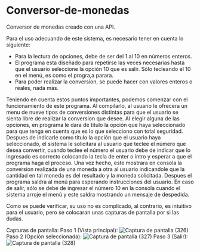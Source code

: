 # Conversor-de-monedas
Conversor de monedas creado con una API.

Para el uso adecuando de este sistema, es necesario tener en cuenta lo siguiente:
- Para la lectura de opciones, debe de ser del 1 al 10 en números enteros.
- El programa esta diseñado para repetirse las veces necesarias hasta que el usuario seleccione la opción 10 que es salir. Sólo tecleando el 10 en el menú, es como el progra,a parara.
- Para poder realizar la conversion, se puede hacer con valores enteros o reales, nada más.

Teniendo en cuenta estos puntos importantes, podemos comenzar con el funcionamiento de este programa.
Al compilarlo, al usuario le ofrecera un menu de nueve tipos de conversiones distintas para que el usuario se sienta libre de realizar la conversion que desee.
Al elegir alguna de las opciones, en programa le dara de titulo la opción que haya seleccionado para que tenga en cuenta que es lo que selecciono con total seguridad.
Despues de indicarle como titulo la opción que el usuario haya seleccionado, el sistema le solicitara al usuario que teclee el número que desea convertir, cuando teclee el número 
el usuario debe de indicar que lo ingresado es correcto colocando la tecla de enter o intro y esperar a que el programa haga el proceso. Una vez hecho, este mostrara en consola la conversion
realizada de una moneda a otra al usuario indicandole que la cantidad en tal moneda es del resultado y la moneda solicitada. 
Despues el programa saldra al menú para esperando instrucciones del usuario. 
En caso de salir, sólo se debe de ingresar el número 10 en la consola cuando el sistema arroje el menú y este saldra mostrando un mensaje de despedida.

Como se puede verificar, su uso no es complicado, al contrario, es intuitivo para el usuario, pero se colocaran unas capturas de pantalla por si las dudas.

Capturas de pantalla:
Paso 1 (Vista principal):
![Captura de pantalla (326)](https://github.com/JoelAlBe/Conversor-de-monedas/assets/89107390/b31cf8d2-3ba7-4a0f-b790-cc218e274c06)
Paso 2 (Opción seleccionada):
![Captura de pantalla (327)](https://github.com/JoelAlBe/Conversor-de-monedas/assets/89107390/eca2d1f0-94f0-4775-85c5-4311ef0e07db)
Paso 3 (Salir):
![Captura de pantalla (328)](https://github.com/JoelAlBe/Conversor-de-monedas/assets/89107390/efd50518-7edb-4718-9db8-ea1d2a592e4b)

